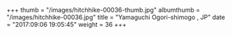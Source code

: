 +++
thumb = "/images/hitchhike-00036-thumb.jpg"
albumthumb = "/images/hitchhike-00036.jpg"
title = "Yamaguchi Ogori-shimogo , JP"
date = "2017:09:06 19:05:45"
weight = 36
+++
